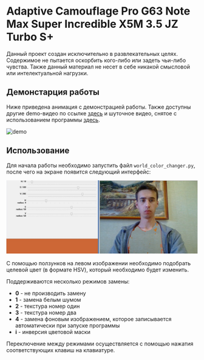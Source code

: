 # Adaptive Camouflage Pro G63 Note Max Super Incredible X5M 3.5 JZ Turbo S+

Данный проект создан исключительно в развлекательных целях.
Содержимое не пытается оскорбить кого-либо или задеть 
чьи-либо чувства. Также данный материал не несет в себе никакой
смысловой или интелектуальной нагрузки.

## Демонстарция работы

Ниже приведена анимация с демонстрацией работы. Также доступны другие demo-видео
по ссылке [здесь](3rdparty/media/videos) и шуточное видео, снятое с использованием 
программы [здесь](https://drive.google.com/file/d/1228ODFKNepDaT-eUJe-EgjcxPtUqnn0g/view?usp=sharing).

![demo](3rdparty/media/demo.gif)

## Использование

Для начала работы необходимо запустить файл 
`world_color_changer.py`, после чего на экране появится
следующий интерфейс:

![demo_interface](3rdparty/media/demo_interface.jpg)

С помощью ползунков на левом изображении необходимо подобрать
целевой цвет (в формате HSV), который необходимо будет изменить.

Поддерживаются несколько режимов замены:

* **0** - не производить замену
* **1** - замена белым шумом
* **2** - текстура номер один
* **3** - текстура номер два
* **4** - замена фоновым изображением, которое записывается
автоматически при запуске программы
* **i** - инверсия цветовой маски

Переключение между режимами осуществляется с помощью 
нажатия соответствующих клавиш на клавиатуре.
